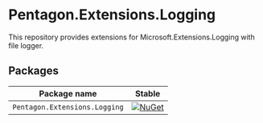# Pentagon.Extensions.Logging

This repository provides extensions for Microsoft.Extensions.Logging with file logger.

## Packages

Package name|Stable                                      
---|---
`Pentagon.Extensions.Logging`| [![NuGet][nuget-badge]][nuget]      


[nuget]: https://www.nuget.org/packages/Pentagon.Extensions.Logging/
[nuget-badge]: https://img.shields.io/nuget/v/Pentagon.Extensions.Logging.svg?style=flat-square&label=nuget
